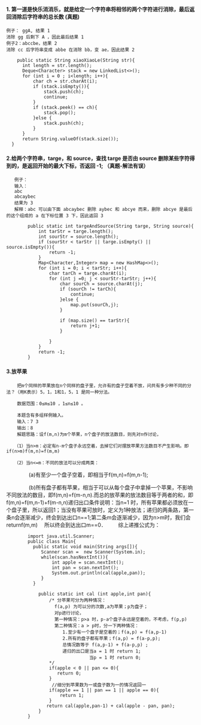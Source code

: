 #### 1. 第一道是快乐消消乐，就是给定一个字符串将相邻的两个字符进行消除，最后返回消除后字符串的总长数  (真题)
    例子： ggA, 结果 1
    消除 gg 后剩下 A ，因此最后结果 1
    例子2：abccbe，结果 2
    消除 cc 后字符串变成 abbe 在消除 bb，变 ae，因此结果 2
    
        public static String xiaoXiaoLe(String str){
          int length = str.length();
          Deque<Character> stack = new LinkedList<>();
          for (int i = 0 ; i<length; i++){
              char ch = str.charAt(i);
              if (stack.isEmpty()){
                  stack.push(ch);
                  continue;
              }
              if (stack.peek() == ch){
                  stack.pop();
              }else {
                  stack.push(ch);
              }
          }
          return String.valueOf(stack.size());
      }
      
#### 2.给两个字符串，targe，和 source，查找 targe 是否由 source 删除某些字符得到的，是返回开始的最大下标，否返回 -1; （真题-解法有误）
       例子：
       输入：
       abc
       abcaybec
       结果为 3
       解释：abc 可以由下面 abcaybec 删除 aybec 和 abcye 而来，删除 abcye 是最后的这个组成的 a 在下标位置 3 下，因此返回 3
       
            public static int targeAndSource(String targe, String source){
                int tarStr = targe.length();
                int sourStr = source.length();
                if (sourStr < tarStr || targe.isEmpty() || source.isEmpty()){
                    return -1;
                }
                Map<Character,Integer> map = new HashMap<>();
                for (int i = 0; i < tarStr; i++){
                    char tarCh = targe.charAt(i);
                    for (int j =0; j < sourStr-tarStr; j++){
                        char sourCh = source.charAt(j);
                        if (sourCh != tarCh){
                            continue;
                        }else {
                            map.put(sourCh,j);
                        }

                        if (map.size() == tarStr){
                            return j+1;
                        }

                    }
                }
                return -1;
            }
            
#### 3.放苹果
        把m个同样的苹果放在n个同样的盘子里，允许有的盘子空着不放，问共有多少种不同的分法？（用K表示）5，1，1和1，5，1 是同一种分法。

        数据范围：0≤m≤10 ，1≤n≤10 。

        本题含有多组样例输入。
        输入：7 3
        输出：8
        解题思路：设f(m,n)为m个苹果，n个盘子的放法数目，则先对n作讨论，
        
       （1）当n>m：必定有n-m个盘子永远空着，去掉它们对摆放苹果方法数目不产生影响。即if(n>m)f(m,n)=f(m,m)
       
       （2）当n<=m：不同的放法可以分成两类：

　　　　   (a)有至少一个盘子空着，即相当于f(m,n)=f(m,n-1);
    
　　　　   (b)所有盘子都有苹果，相当于可以从每个盘子中拿掉一个苹果，不影响不同放法的数目，即f(m,n)=f(m-n,n).而总的放苹果的放法数目等于两者的和，即f(m,n)=f(m,n-1)+f(m-n,n)递归出口条件说明：当n=1 时，所有苹果都必须放在一个盘子里，所以返回1；当没有苹果可放时，定义为1种放法；递归的两条路，第一条n会逐渐减少，终会到达出口n==1;第二条m会逐渐减少，因为n>m时，我们会returnf(m,m)　             所以终会到达出口m==0．
　　综上递推公式为：

            import java.util.Scanner;
            public class Main{
              public static void main(String args[]){
                 Scanner scan =  new Scanner(System.in);
                 while(scan.hasNextInt()){
                     int apple = scan.nextInt();
                     int pan = scan.nextInt();
                     System.out.println(cal(apple,pan));
                 }
              }

                public static int cal (int apple,int pan){
                    /* 分苹果可分为两种情况：
                      f(a,p) 为可以分的次数,a为苹果；p为盘子；
                      对p进行讨论，
                      第一种情况：p>a 时，p-a个盘子永远是空着的，不考虑，f(p,p)
                      第二种情况：a > p时，分一下两种情况：
                         1.至少有一个盘子是空着的；f(a,p) = f(a,p-1)
                         2.所有的盘子都有苹果；f(a,p) = f(a-p,p);
                         总情况数等于 f(a,p-1) + f(a-p,p) ;
                         递归的出口是当a = 1 时 return 1;
                                   当p = 1 时 return 0;
                    */
                    if(apple < 0 || pan <= 0){
                       return 0;
                    }
                     //细分到苹果数为一或盘子数为一的情况返回一
                    if(apple == 1 || pan == 1 || apple == 0){
                        return 1;
                    }
                   return cal(apple,pan-1) + cal(apple - pan, pan);
                }
            }
